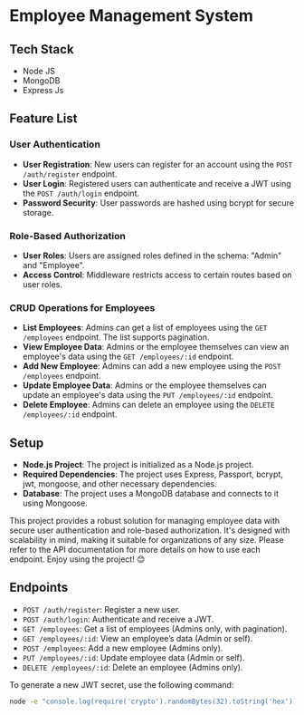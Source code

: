 # Employee Management System

## Tech Stack
- Node JS
- MongoDB
- Express Js

## Feature List

### User Authentication
- **User Registration**: New users can register for an account using the `POST /auth/register` endpoint.
- **User Login**: Registered users can authenticate and receive a JWT using the `POST /auth/login` endpoint.
- **Password Security**: User passwords are hashed using bcrypt for secure storage.

### Role-Based Authorization
- **User Roles**: Users are assigned roles defined in the schema: "Admin" and "Employee".
- **Access Control**: Middleware restricts access to certain routes based on user roles.

### CRUD Operations for Employees
- **List Employees**: Admins can get a list of employees using the `GET /employees` endpoint. The list supports pagination.
- **View Employee Data**: Admins or the employee themselves can view an employee's data using the `GET /employees/:id` endpoint.
- **Add New Employee**: Admins can add a new employee using the `POST /employees` endpoint.
- **Update Employee Data**: Admins or the employee themselves can update an employee's data using the `PUT /employees/:id` endpoint.
- **Delete Employee**: Admins can delete an employee using the `DELETE /employees/:id` endpoint.

## Setup
- **Node.js Project**: The project is initialized as a Node.js project.
- **Required Dependencies**: The project uses Express, Passport, bcrypt, jwt, mongoose, and other necessary dependencies.
- **Database**: The project uses a MongoDB database and connects to it using Mongoose.

This project provides a robust solution for managing employee data with secure user authentication and role-based authorization. It's designed with scalability in mind, making it suitable for organizations of any size. Please refer to the API documentation for more details on how to use each endpoint. Enjoy using the project! 😊

## Endpoints
- `POST /auth/register`: Register a new user.
- `POST /auth/login`: Authenticate and receive a JWT.
- `GET /employees`: Get a list of employees (Admins only, with pagination).
- `GET /employees/:id`: View an employee’s data (Admin or self).
- `POST /employees`: Add a new employee (Admins only).
- `PUT /employees/:id`: Update employee data (Admin or self).
- `DELETE /employees/:id`: Delete an employee (Admins only).

To generate a new JWT secret, use the following command:
```bash
node -e "console.log(require('crypto').randomBytes(32).toString('hex'));"
